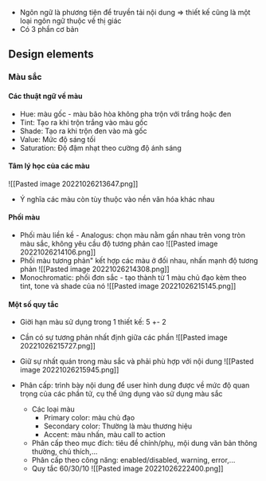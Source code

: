- Ngôn ngữ là phương tiện để truyền tải nội dung => thiết kế cũng là một loại ngôn ngữ thuộc về thị giác
- Có 3 phần cơ bản
## Design elements
### Màu sắc
#### Các thuật ngữ về màu
- Hue: màu gốc - màu bão hòa không pha trộn với trắng hoặc đen
- Tint: Tạo ra khi trộn trắng vào màu gốc
- Shade: Tạo ra khi trộn đen vào mà gốc
- Value: Mức độ sáng tối
- Saturation: Độ đậm nhạt theo cường độ ánh sáng
#### Tâm lý học của các màu
![[Pasted image 20221026213647.png]]
- Ý nghĩa các màu còn tùy thuộc vào nền văn hóa khác nhau
#### Phối màu
- Phối màu liền kề - Analogus: chọn màu nằm gần nhau trên vong tròn màu sắc, không yêu cầu độ tương phản cao
![[Pasted image 20221026214106.png]]
- Phối màu tương phản" kết hợp các màu ở đối nhau, nhấn mạnh độ tương phản
![[Pasted image 20221026214308.png]]
- Monochromatic: phối đơn sắc - tạo thành từ 1 màu chủ đạo kèm theo tint, tone và shade của nó
![[Pasted image 20221026215145.png]]
#### Một số quy tắc
- Giời hạn màu sử dụng trong 1 thiết kế: 5 +- 2
- Cần có sự tương phản nhất định giữa các phần
![[Pasted image 20221026215727.png]]
- Giữ sự nhất quán trong màu sắc và phải phù hợp với nội dung
![[Pasted image 20221026215945.png]]

- Phân cấp: trình bày nội dung để user hình dung được về mức độ quan trọng của các phần tử, cụ thể ứng dụng vào sử dụng màu sắc
	- Các loại màu
		- Primary color: màu chủ đạo
		- Secondary color: Thường là màu thương hiệu
		- Accent: màu nhấn, màu call to action
	- Phân cấp theo mục đích: tiêu đề chính/phụ, mội dung văn bản thông thường, chú thích,...
	- Phân cấp theo công năng: enabled/disabled, warning, error,...
	- Quy tắc 60/30/10
	 ![[Pasted image 20221026222400.png]]